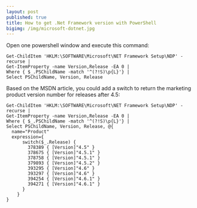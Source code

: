 ```yaml
---
layout: post
published: true
title: How to get .Net Framework version with PowerShell
bigimg: /img/microsoft-dotnet.jpg
---
```

Open one powershell window and execute this command:

```
Get-ChildItem 'HKLM:\SOFTWARE\Microsoft\NET Framework Setup\NDP' -recurse |
Get-ItemProperty -name Version,Release -EA 0 |
Where { $_.PSChildName -match '^(?!S)\p{L}'} |
Select PSChildName, Version, Release
```

Based on the MSDN article, you could add a switch to return the marketing product version number for releases after 4.5:

```
Get-ChildItem 'HKLM:\SOFTWARE\Microsoft\NET Framework Setup\NDP' -recurse |
Get-ItemProperty -name Version,Release -EA 0 |
Where { $_.PSChildName -match '^(?!S)\p{L}'} |
Select PSChildName, Version, Release, @{
  name="Product"
  expression={
      switch($_.Release) {
        378389 { [Version]"4.5" }
        378675 { [Version]"4.5.1" }
        378758 { [Version]"4.5.1" }
        379893 { [Version]"4.5.2" }
        393295 { [Version]"4.6" }
        393297 { [Version]"4.6" }
        394254 { [Version]"4.6.1" }
        394271 { [Version]"4.6.1" }
      }
    }
}

```

